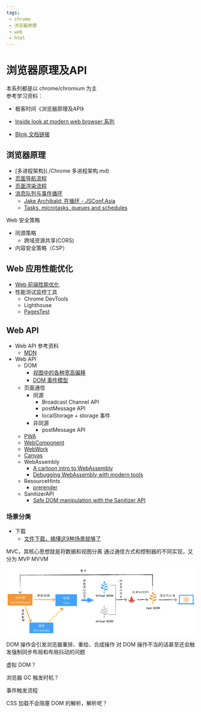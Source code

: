 ```yaml
---
tags:
 - chrome
 - 浏览器原理
 - web
 - html
---
```

# 浏览器原理及API

本系列都是以 chrome/chromium 为主  
参考学习资料：
- 极客时间《浏览器原理及API》
- [Inside look at modern web browser 系列](https://developers.google.com/web/updates/2018/09/inside-browser-part1)

- [Blink 文档链接](https://www.chromium.org/blink)


## 浏览器原理

- [多进程架构](./Chrome 多进程架构.md)
- [页面导航流程](./页面导航流程.md)
- [页面渲染流程](./页面渲染流程.md)
- [消息队列与事件循环](./消息队列与事件循环.md)
  - [Jake Archibald: 在循环 - JSConf.Asia](https://www.youtube.com/watch?v=cCOL7MC4Pl0)
  - [Tasks, microtasks, queues and schedules](https://jakearchibald.com/2015/tasks-microtasks-queues-and-schedules/)

Web 安全策略
- 同源策略
  - 跨域资源共享(CORS)
- 内容安全策略（CSP）

## Web 应用性能优化

- [Web 前端性能优化](./Web%20前端性能优化.md)
- 性能测试监控工具
  - Chrome DevTools
  - Lighthouse
  - [PagesTest](https://webpagetest.org/)

## Web API

- Web API 参考资料
  - [MDN](https://developer.mozilla.org/)
- Web API
  - DOM
    - [视图中的各种宽高偏移](./视图中的各种宽高偏移.md)
    - [DOM 事件模型](./DOM%20事件模型.md)
  - 页面通信
    - 同源
      - Broadcast Channel API
      - postMessage API
      - localStorage + storage 事件
    - 非同源
      - postMessage API
  - [PWA](./PWA.md)
  - [WebComponent](./WebComponent.md)
  - [WebWork](./WebWork.md)
  - [Canvas](./Canvas.md)
  - WebAssembly
    - [A cartoon intro to WebAssembly](https://hacks.mozilla.org/2017/02/a-cartoon-intro-to-webassembly/)
    - [Debugging WebAssembly with modern tools](https://developer.chrome.com/blog/wasm-debugging-2020/)
  - ResourceHints
    - [prerender](https://web.dev/speculative-prerendering/)
  - SanitizerAPI
    - [Safe DOM manipulation with the Sanitizer API](https://web.dev/sanitizer/)

### 场景分类

- 下载
  - [文件下载，搞懂这9种场景就够了](https://mp.weixin.qq.com/s/PysSe6MykjYzVrWQCKJXvg)


MVC，其核心思想就是将数据和视图分离
通过通信方式和控制器的不同实现，又分为
MVP
MVVM

![基于 React 和 Redux 构建 MVC 模型](./images/57897eba6bdf54af31cda81e4d711d4d3a621ceac859a695227275d476ec3576.png) 

DOM 操作会引发浏览器重排、重绘、合成操作
对 DOM 操作不当的话甚至还会触发强制同步布局和布局抖动的问题

虚拟 DOM？

浏览器 GC 触发时机？

事件触发流程

CSS 加载不会阻塞 DOM 的解析，解析呢？